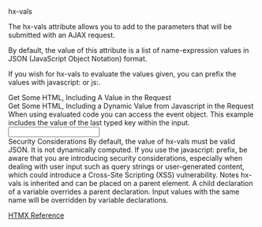 hx-vals

The hx-vals attribute allows you to add to the parameters that will be submitted with an AJAX request.

By default, the value of this attribute is a list of name-expression values in JSON (JavaScript Object Notation) format.

If you wish for hx-vals to evaluate the values given, you can prefix the values with javascript: or js:.

  <div hx-get="/example" hx-vals='{"myVal": "My Value"}'>Get Some HTML, Including A Value in the Request</div>

  <div hx-get="/example" hx-vals='js:{myVal: calculateValue()}'>Get Some HTML, Including a Dynamic Value from Javascript in the Request</div>
When using evaluated code you can access the event object. This example includes the value of the last typed key within the input.

  <div hx-get="/example" hx-trigger="keyup" hx-vals='js:{lastKey: event.key}'>
    <input type="text" />
  </div>
Security Considerations
By default, the value of hx-vals must be valid JSON. It is not dynamically computed. If you use the javascript: prefix, be aware that you are introducing security considerations, especially when dealing with user input such as query strings or user-generated content, which could introduce a Cross-Site Scripting (XSS) vulnerability.
Notes
hx-vals is inherited and can be placed on a parent element.
A child declaration of a variable overrides a parent declaration.
Input values with the same name will be overridden by variable declarations.

[HTMX Reference](https://htmx.org/attributes/hx-vals/)
